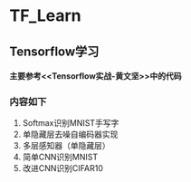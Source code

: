 # TF_Learn
## Tensorflow学习
#### 主要参考<<Tensorflow实战-黄文坚>>中的代码
### 内容如下

1. Softmax识别MNIST手写字
2. 单隐藏层去噪自编码器实现
3. 多层感知器（单隐藏层）
4. 简单CNN识别MNIST
5. 改进CNN识别CIFAR10
